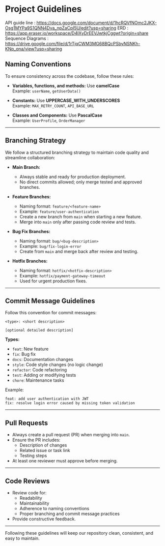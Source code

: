 # Project Guidelines

API guide line : https://docs.google.com/document/d/1hcRQVfNOmc2JKX-Osg1MYPa9S1QNN4Dva_npZaCpI5U/edit?usp=sharing
ERD : https://app.eraser.io/workspace/D4lXyDrEEVJwtkjCggwt?origin=share
Sequence Diagrams : https://drive.google.com/file/d/1rTjqCWM3MG68BQcPSbyNSNKh-KNp_qna/view?usp=sharing


## Naming Conventions

To ensure consistency across the codebase, follow these rules:

- **Variables, functions, and methods:** Use **camelCase**  
  Example: `userName`, `getUserData()`

- **Constants:** Use **UPPERCASE_WITH_UNDERSCORES**  
  Example: `MAX_RETRY_COUNT`, `API_BASE_URL`

- **Classes and Components:** Use **PascalCase**  
  Example: `UserProfile`, `OrderManager`

---

## Branching Strategy

We follow a structured branching strategy to maintain code quality and streamline collaboration:

- **Main Branch:**  
  - Always stable and ready for production deployment.
  - No direct commits allowed; only merge tested and approved branches.

- **Feature Branches:**  
  - Naming format: `feature/<feature-name>`  
  - Example: `feature/user-authentication`
  - Create a new branch from `main` when starting a new feature.
  - Merge into `main` only after passing code review and tests.

- **Bug Fix Branches:**  
  - Naming format: `bug/<bug-description>`  
  - Example: `bug/fix-login-error`
  - Create from `main` and merge back after review and testing.

- **Hotfix Branches:**  
  - Naming format: `hotfix/<hotfix-description>`  
  - Example: `hotfix/payment-gateway-timeout`
  - Used for urgent production fixes.

---

## Commit Message Guidelines

Follow this convention for commit messages:

```
<type>: <short description>

[optional detailed description]
```

**Types:**
- `feat`: New feature
- `fix`: Bug fix
- `docs`: Documentation changes
- `style`: Code style changes (no logic change)
- `refactor`: Code refactoring
- `test`: Adding or modifying tests
- `chore`: Maintenance tasks

Example:
```
feat: add user authentication with JWT
fix: resolve login error caused by missing token validation
```

---

## Pull Requests

- Always create a pull request (PR) when merging into `main`.
- Ensure the PR includes:
  - Description of changes
  - Related issue or task link
  - Testing steps
- At least one reviewer must approve before merging.

---

## Code Reviews

- Review code for:
  - Readability
  - Maintainability
  - Adherence to naming conventions
  - Proper branching and commit message practices
- Provide constructive feedback.

---

Following these guidelines will keep our repository clean, consistent, and easy to maintain.
